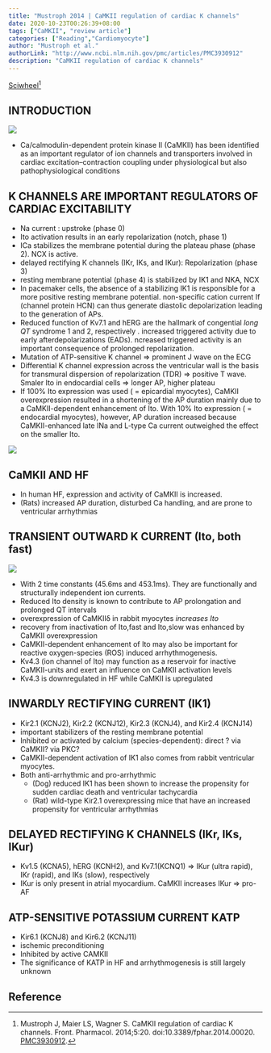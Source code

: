 ```yaml
---
title: "Mustroph 2014 | CaMKII regulation of cardiac K channels"
date: 2020-10-23T00:26:39+08:00
tags: ["CaMKII", "review article"]
categories: ["Reading","Cardiomyocyte"]
author: "Mustroph et al."
authorLink: "http://www.ncbi.nlm.nih.gov/pmc/articles/PMC3930912"
description: "CaMKII regulation of cardiac K channels"
---
```


[Sciwheel](https://sciwheel.com/work/#/items/6281061)[^Mustroph2014]

<!--more-->

## INTRODUCTION
![](https://www.frontiersin.org/files/Articles/78652/fphar-05-00020-r2/image_m/fphar-05-00020-g001.jpg)
* Ca/calmodulin-dependent protein kinase II (CaMKII) has been identified as an important regulator of ion channels and transporters involved in cardiac excitation–contraction coupling under physiological but also pathophysiological conditions

## K CHANNELS ARE IMPORTANT REGULATORS OF CARDIAC EXCITABILITY
* Na current : upstroke (phase 0)
* Ito activation results in an early repolarization (notch, phase 1)
* ICa stabilizes the membrane potential during the plateau phase (phase 2). NCX is active.
* delayed rectifying K channels (IKr, IKs, and IKur): Repolarization (phase 3)
* resting membrane potential (phase 4) is stabilized by IK1 and NKA, NCX
* In pacemaker cells, the absence of a stabilizing IK1 is responsible for a more positive resting membrane potential. non-specific cation current If (channel protein HCN) can thus generate diastolic depolarization leading to the generation of APs.
* Reduced function of Kv7.1 and hERG are the hallmark of congential *long QT* syndrome 1 and 2, respectively . increased triggered activity due to early afterdepolarizations (EADs). ncreased triggered activity is an important consequence of prolonged repolarization.
* Mutation of ATP-sensitive K channel => prominent J wave on the ECG
* Differential K channel expression across the ventricular wall is the basis for transmural dispersion of repolarization (TDR) => positive T wave. Smaler Ito in endocardial cells => longer AP, higher plateau
* If 100% Ito expression was used ( = epicardial myocytes), CaMKII overexpression resulted in a shortening of the AP duration mainly due to a CaMKII-dependent enhancement of Ito. With 10% Ito expression ( = endocardial myocytes), however, AP duration increased because CaMKII-enhanced late INa and L-type Ca current outweighed the effect on the smaller Ito.

![](https://www.frontiersin.org/files/Articles/78652/fphar-05-00020-r2/image_m/fphar-05-00020-t001.jpg)

## CaMKII AND HF
* In human HF, expression and activity of CaMKII is increased.
* (Rats) increased AP duration, disturbed Ca handling, and are prone to ventricular arrhythmias

## TRANSIENT OUTWARD K CURRENT (Ito, both fast)
![](https://www.frontiersin.org/files/Articles/78652/fphar-05-00020-r2/image_m/fphar-05-00020-g002.jpg)
* With 2 time constants (45.6ms and 453.1ms). They are functionally and structurally independent ion currents.
* Reduced Ito density is known to contribute to AP prolongation and prolonged QT intervals
* overexpression of CaMKIIδ in rabbit myocytes *increases Ito*
* recovery from inactivation of Ito,fast and Ito,slow was enhanced by CaMKII overexpression
* CaMKII-dependent enhancement of Ito may also be important for reactive oxygen-species (ROS) induced arrhythmogenesis.
* Kv4.3 (ion channel of Ito) may function as a reservoir for inactive CaMKII-units and exert an influence on CaMKII activation levels
* Kv4.3 is downregulated in HF while CaMKII is upregulated

## INWARDLY RECTIFYING CURRENT (IK1)
* Kir2.1 (KCNJ2), Kir2.2 (KCNJ12), Kir2.3 (KCNJ4), and Kir2.4 (KCNJ14)
* important stabilizers of the resting membrane potential
* Inhibited or activated by calcium (species-dependent): direct ? via CaMKII? via PKC?
* CaMKII-dependent activation of IK1 also comes from rabbit ventricular myocytes.
* Both anti-arrhythmic and pro-arrhythmic
    * (Dog) reduced IK1 has been shown to increase the propensity for sudden cardiac death and ventricular tachycardia
    * (Rat) wild-type Kir2.1 overexpressing mice that have an increased propensity for ventricular arrhythmias

## DELAYED RECTIFYING K CHANNELS (IKr, IKs, IKur)
* Kv1.5 (KCNA5), hERG (KCNH2), and Kv7.1(KCNQ1) => IKur (ultra rapid), IKr (rapid), and IKs (slow), respectively
* IKur is only present in atrial myocardium. CaMKII increases IKur => pro-AF

## ATP-SENSITIVE POTASSIUM CURRENT KATP
* Kir6.1 (KCNJ8) and Kir6.2 (KCNJ11)
* ischemic preconditioning
* Inhibited by active CAMKII
* The significance of KATP in HF and arrhythmogenesis is still largely unknown

## Reference
[^Mustroph2014]: Mustroph J, Maier LS, Wagner S. CaMKII regulation of cardiac K channels. Front. Pharmacol. 2014;5:20. doi:10.3389/fphar.2014.00020. [PMC3930912](http://www.ncbi.nlm.nih.gov/pmc/articles/PMC3930912).
